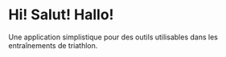 # Hi! Salut! Hallo!

Une application simplistique pour des outils utilisables dans les entraînements de triathlon.

